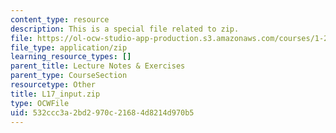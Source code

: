 ```yaml
---
content_type: resource
description: This is a special file related to zip.
file: https://ol-ocw-studio-app-production.s3.amazonaws.com/courses/1-264j-database-internet-and-systems-integration-technologies-fall-2013/532ccc3a2bd2970c21684d8214d970b5_L17_input.zip
file_type: application/zip
learning_resource_types: []
parent_title: Lecture Notes & Exercises
parent_type: CourseSection
resourcetype: Other
title: L17_input.zip
type: OCWFile
uid: 532ccc3a-2bd2-970c-2168-4d8214d970b5
---
```

